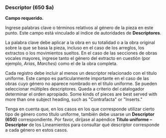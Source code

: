 ### Descriptor (650 $a)

**Campo requerido.**

Ingrese palabras clave o términos relativos al género de la pieza en este punto. Este campo está vinculado al índice de autoridades de **Descriptores**.

La palabra clave debe aplicar a la obra en su totalidad o a la obra original sobre la que se basa la pieza, incluso en el caso de los arreglos, los extractos o los movimientos sueltos. En el caso de las secciones de obras vocales mayores, ingrese tanto el género del extracto en cuestión (por ejemplo, _Arias_, _Marches_) como el de la obra completa.

Cada registro debe incluir al menos un descriptor relacionado con el título uniforme. Este campo es particularmente importante en el caso de las obras cuyo género no aparece nombrado en el título uniforme. Se pueden seleccionar múltiples descriptores. Queda a criterio del catalogador determinar el orden apropiado. Some kinds of pieces are best served with more than one subject heading, such as "Contrafacta" or "Inserts."

Tenga en cuenta que, en los casos en los que corresponde utilizar cierto tipo de género como título uniforme, también debe usarse un **Descriptor (650)** correspondiente. Por favor, diríjase al apéndice **Título uniforme – Descriptor** de los Lineamientos para consultar qué descriptor corresponde a cada género en estos casos.
